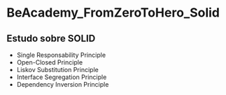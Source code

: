 # BeAcademy_FromZeroToHero_Solid
## Estudo sobre SOLID


* Single Responsability Principle
* Open-Closed Principle
* Liskov Substitution Principle
* Interface Segregation Principle
* Dependency Inversion Principle
